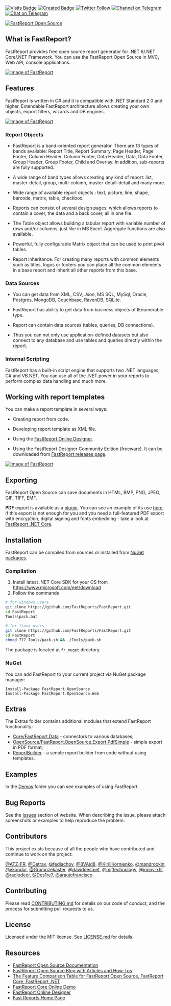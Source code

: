 [![Visits Badge](https://badges.pufler.dev/visits/FastReports/FastReport)](https://github.com/FastReports/FastReport) [![Created Badge](https://badges.pufler.dev/created/FastReports/FastReport)](https://github.com/FastReports/FastReport) [![Twitter Follow](https://img.shields.io/twitter/follow/fastreports?style=social)](https://twitter.com/FastReports)  [![Channel on Telegram](https://img.shields.io/badge/Channel%20on-Telegram-brightgreen.svg)](https://t.me/fastreport_open_source) [![Chat on Telegram](https://img.shields.io/badge/Chat%20on-Telegram-brightgreen.svg)](https://t.me/joinchat/hs87tfi79Rg3OGQy)

[![FastReport Open Source](https://fastreports.github.io/FastReport.Documentation/images/fros-youtube-title.jpg)](https://youtu.be/Js78gl_xAOU)

## What is FastReport?

FastReport provides free open source report generator for .NET 6/.NET Core/.NET Framework. You can use the FastReport Open Source in MVC, Web API, console applications.

[![Image of FastReport](https://raw.githubusercontent.com/FastReports/FastReport.Documentation/master/images/FastReport-screenshot2-small.png)](https://raw.githubusercontent.com/FastReports/FastReport.Documentation/master/images/FastReport-screenshot2.png)

## Features

FastReport is written in C# and it is compatible with .NET Standard 2.0 and higher. Extendable FastReport architecture allows creating your own objects, export filters, wizards and DB engines.

[![Image of FastReport](https://raw.githubusercontent.com/FastReports/FastReport.Documentation/master/images/FastReport-screenshot1-small.png)](https://raw.githubusercontent.com/FastReports/FastReport.Documentation/master/images/FastReport-screenshot1.png)

### Report Objects

- FastReport is a band-oriented report generator. There are 13 types of bands available: Report Title, Report Summary, Page Header, Page Footer, Column Header, Column Footer, Data Header, Data, Data Footer, Group Header, Group Footer, Child and Overlay. In addition, sub-reports are fully supported. 

- A wide range of band types allows creating any kind of report: list, master-detail, group, multi-column, master-detail-detail and many more.

- Wide range of available report objects : text, picture, line, shape, barcode, matrix, table, checkbox.

- Reports can consist of several design pages, which allows reports to contain a cover, the data and a back cover, all in one file.

- The Table object allows building a tabular report with variable number of rows and/or columns, just like in MS Excel. Aggregate functions are also available.

- Powerful, fully configurable Matrix object that can be used to print pivot tables.

- Report inheritance. For creating many reports with common elements such as titles, logos or footers you can place all the common elements in a base report and inherit all other reports from this base.

### Data Sources

- You can get data from XML, CSV, Json, MS SQL, MySql, Oracle, Postgres, MongoDB, Couchbase, RavenDB, SQLite.

- FastReport has ability to get data from business objects of IEnumerable type. 

- Report can contain data sources (tables, queries, DB connections). 

- Thus you can not only use application-defined datasets but also connect to any database and use tables and queries directly within the report.

### Internal Scripting

FastReport has a built-in script engine that supports two .NET languages, C# and VB.NET. You can use all of the .NET power in your reports to perform complex data handling and much more.

## Working with report templates

You can make a report template in several ways:

- Creating report from code.

- Developing report template as XML file.

- Using the [FastReport Online Designer](https://fast-report.com/en/product/fast-report-online-designer/).

- Using the FastReport Designer Community Edition (freeware). It can be downloaded from [FastReport releases page](https://github.com/FastReports/FastReport/releases).

[![Image of FastReport](https://raw.githubusercontent.com/FastReports/FastReport.Documentation/master/images/FastReport-screenshot3-small.png)](https://raw.githubusercontent.com/FastReports/FastReport.Documentation/master/images/FastReport-screenshot3.png)

## Exporting

FastReport Open Source can save documents in HTML, BMP, PNG, JPEG, GIF, TIFF, EMF. 

**PDF** export is available as a [plugin](https://github.com/FastReports/FastReport/tree/master/Extras/OpenSource/FastReport.OpenSource.Export.PdfSimple). You can see an example of its use [here](https://github.com/FastReports/FastReport/tree/master/Demos/OpenSource/PdfExport).  If this export is not enough for you and you need a full-featured PDF export with encryption, digital signing and fonts embedding - take a look at [FastReport .NET Core](https://fast-report.com/en/product/fast-report-net/).

## Installation

FastReport can be compiled from sources or installed from [NuGet packages](https://www.nuget.org/profiles/FastReports).

### Compilation

1. Install latest .NET Core SDK for your OS from https://www.microsoft.com/net/download
2. Follow the commands

```sh
# for windows users
git clone https://github.com/FastReports/FastReport.git
cd FastReport
Tools\pack.bat
```

```sh
# for linux users
git clone https://github.com/FastReports/FastReport.git
cd FastReport
chmod 777 Tools/pack.sh && ./Tools/pack.sh
```

The package is located at `fr_nuget` directory.

### NuGet

You can add FastReport to your current project via NuGet package manager:
```
Install-Package FastReport.OpenSource
Install-Package FastReport.OpenSource.Web
```

## Extras

The Extras folder contains additional modules that extend FastReport functionality:

- [Core/FastReport.Data](https://github.com/FastReports/FastReport/tree/master/Extras/Core/FastReport.Data) - connectors to various databases;
- [OpenSource/FastReport.OpenSource.Export.PdfSimple](https://github.com/FastReports/FastReport/tree/master/Extras/OpenSource/FastReport.OpenSource.Export.PdfSimple)  - simple export in PDF format;
- [ReportBuilder](https://github.com/FastReports/FastReport/tree/master/Extras/ReportBuilder) - a simple report builder from code without using templates.

## Examples

In the [Demos](https://github.com/FastReports/FastReport/tree/master/Demos) folder you can see examples of using FastReport.

## Bug Reports

See the [Issues](https://github.com/FastReports/FastReport/issues) section of website. When describing the issue, please attach screenshots or examples to help reproduce the problem.

## Contributors

This project exists because of all the people who have contributed and continue to work on the project:

[@ATZ-FR](https://github.com/ATZ-FR), [@Detrav](https://github.com/Detrav), [@fediachov](https://github.com/fediachov), [@8VAid8](https://github.com/8VAid8), 
 [@KirillKornienko](https://github.com/KirillKornienko), [@mandrookin](https://github.com/mandrookin), [@ekondur](https://github.com/ekondur), [@Gromozekaster](https://github.com/Gromozekaster), 
[@daviddesmet](https://github.com/daviddesmet), [@mjftechnology](https://github.com/mjftechnology), [@jonny-xhl](https://github.com/jonny-xhl), [@radiodeer](https://github.com/radiodeer), [@Des1re7](https://github.com/Des1re7), [@araujofrancisco](https://github.com/araujofrancisco).


## Contributing

Please read [CONTRIBUTING.md](CONTRIBUTING.md) for details on our code of conduct, and the process for submitting pull requests to us.

## License

Licensed under the MIT license. See [LICENSE.md](LICENSE.md) for details.

## Resources

- [FastReport Open Source Documentation](https://fastreports.github.io/FastReport.Documentation/)
- [FastReport Open Source Blog with Articles and How-Tos](https://opensource.fast-report.com/)
- [The Feature Comparison Table for FastReport Open Source, FastReport Core, FastReport .NET](https://opensource.fast-report.com/p/the-feature-comparison-table-for.html "FastReport Open Source vs FastReport Core vs FastReport .NET")
- [FastReport Core Online Demo](https://www.fast-report.com:2018 "Click to view FastReport Online Demo")
- [FastReport Online Designer](https://www.fast-report.com/en/product/fast-report-online-designer/ "Click to view FastReport Online Designer Home Page")
- [Fast Reports Home Page](https://www.fast-report.com "Click for visiting the Fast Reports Home Page")


